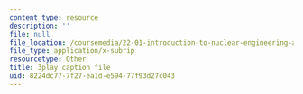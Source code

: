 ```yaml
---
content_type: resource
description: ''
file: null
file_location: /coursemedia/22-01-introduction-to-nuclear-engineering-and-ionizing-radiation-fall-2016/8224dc777f27ea1de59477f93d27c043_z_xyx-z6arc.srt
file_type: application/x-subrip
resourcetype: Other
title: 3play caption file
uid: 8224dc77-7f27-ea1d-e594-77f93d27c043
---
```

